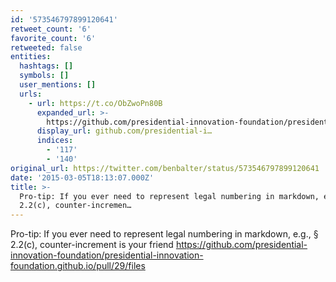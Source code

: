 ```yaml
---
id: '573546797899120641'
retweet_count: '6'
favorite_count: '6'
retweeted: false
entities:
  hashtags: []
  symbols: []
  user_mentions: []
  urls:
    - url: https://t.co/ObZwoPn80B
      expanded_url: >-
        https://github.com/presidential-innovation-foundation/presidential-innovation-foundation.github.io/pull/29/files
      display_url: github.com/presidential-i…
      indices:
        - '117'
        - '140'
original_url: https://twitter.com/benbalter/status/573546797899120641
date: '2015-03-05T18:13:07.000Z'
title: >-
  Pro-tip: If you ever need to represent legal numbering in markdown, e.g., §
  2.2(c), counter-incremen…
---
```


Pro-tip: If you ever need to represent legal numbering in markdown, e.g., § 2.2(c), counter-increment is your friend https://github.com/presidential-innovation-foundation/presidential-innovation-foundation.github.io/pull/29/files